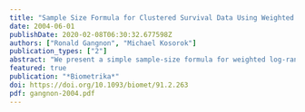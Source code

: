 ```yaml
---
title: "Sample Size Formula for Clustered Survival Data Using Weighted Log-rank Statistics"
date: 2004-06-01
publishDate: 2020-02-08T06:30:32.677598Z
authors: ["Ronald Gangnon", "Michael Kosorok"]
publication_types: ["2"]
abstract: "We present a simple sample‐size formula for weighted log‐rank statistics applied to clustered survival data with variable cluster sizes and arbitrary treatment assignments within clusters. This formula is based on the asymptotic normality of weighted log‐rank statistics under certain local alternatives in the clustered data context. We also provide consistent variance estimators. The derived sample‐size formula reduces to Schoenfeld's (1983) formula for cases of no clustering or independence within clusters. Simulation results verify control of the Type I error and accuracy of the sample‐size formula. Use of the sample‐size formula in an event‐driven clinical trial design is illustrated using data from the Early Treatment Diabetic Retinopathy Study."
featured: true
publication: "*Biometrika*"
doi: https://doi.org/10.1093/biomet/91.2.263
pdf: gangnon-2004.pdf
---
```


